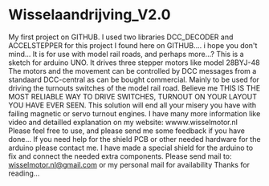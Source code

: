 # Wisselaandrijving_V2.0
My first project on GITHUB. 
I used two libraries DCC_DECODER and ACCELSTEPPER for this project I found here on GITHUB.... i hope you don't mind...
It is for use with model rail roads, and perhaps more...?
This is a sketch for arduino UNO. 
It drives three stepper motors like model 28BYJ-48
The motors and the movement can be controlled by DCC messages from a standaard DCC-central as can be bought commercial.
Mainly to be used for driving the turnouts switches of the model rail road. 
Believe me THIS IS THE MOST RELIABLE WAY TO DRIVE SWITCHES, TURNOUT ON YOUR LAYOUT YOU HAVE EVER SEEN. 
This solution will end all your misery you have with failing magnetic or servo turnout engines.
I have many more information like video and detailled explanation on my website: wwww.wisselmotor.nl 
Please feel free to use, and please send me some feedback if you have done...
If you need help for the shield PCB or other needed hardware for the arduino please contact me.
I have made a special shield for the arduino to fix and connect the needed extra components.
Please send mail to: wisselmotor.nl@gmail.com or my personal mail for availability 
Thanks for reading...
